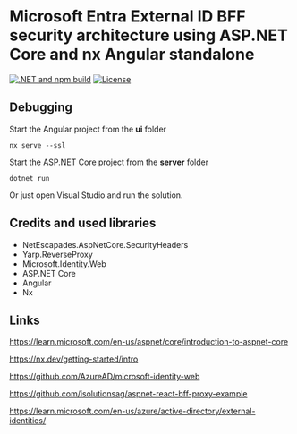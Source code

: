 # Microsoft Entra External ID BFF security architecture using ASP.NET Core and nx Angular standalone

[![.NET and npm build](https://github.com/damienbod/bff-MicrosoftEntraExternalID-aspnetcore-angular/actions/workflows/dotnet.yml/badge.svg)](https://github.com/damienbod/bff-MicrosoftEntraExternalID-aspnetcore-angular/actions/workflows/dotnet.yml) [![License](https://img.shields.io/badge/license-Apache%20License%202.0-blue.svg)](https://github.com/damienbod/bff-MicrosoftEntraExternalID-aspnetcore-angular/blob/main/LICENSE)

## Debugging

Start the Angular project from the **ui** folder

```
nx serve --ssl
```

Start the ASP.NET Core project from the **server** folder

```
dotnet run
```

Or just open Visual Studio and run the solution.

## Credits and used libraries

- NetEscapades.AspNetCore.SecurityHeaders
- Yarp.ReverseProxy
- Microsoft.Identity.Web
- ASP.NET Core
- Angular 
- Nx

## Links

https://learn.microsoft.com/en-us/aspnet/core/introduction-to-aspnet-core

https://nx.dev/getting-started/intro

https://github.com/AzureAD/microsoft-identity-web

https://github.com/isolutionsag/aspnet-react-bff-proxy-example

https://learn.microsoft.com/en-us/azure/active-directory/external-identities/